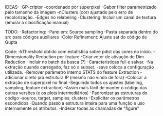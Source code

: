 IDEAS:
-GP-criptor
	-coordenado por superpixel
-Gabor filter parametrizado pelo tamanho da imagem
-nClusters (cor) ajustado pelo erro de recolorização.
-Edges no relabeling
-Clustering: Incluir um canal de textura (emular a classificação manual)


TODO:
-Refactoring:
	-Parei em: Source sampling
-Pasta separada dentro do src para códigos auxiliares
-Color Refinement: Ajuste sat do código de Gupta


Code:
-kThreshold obtido com estatística sobre pdist das cores no início.
-Dimensionality Reduction por feature
	-Criar vetor de ativação de Dim Reduction
	-Incluir no batch da busca (?)
-Características full e salvar.
	-Na extração quando carregado, faz só o subset.
	-save coloca a configuração utilizada.
-Remover parâmetro interno STATS do feature Extraction
	-adicionar direto pra estrutura IP (mesmo não vindo de fora)
-Colocar a extração de superpixel no final
	-Seguindo todos os ajustes (labeling, sampling, feature extraction)
	-Assim mais fácil de manter o código das outras versões (e os plots intermediários)
-Padronizar as estruturas do código 
	-source, target, samples, clusters 
-Explicitar os parâmetros escondidos
	-Quando passo a estrutura inteira para uma função e uso internamente os atributos.
-Indexar todas as chamadas de "figure"